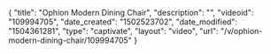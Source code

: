 {
    "title": "Ophion Modern Dining Chair",
    "description": "",
    "videoid": "109994705",
    "date_created": "1502523702",
    "date_modified": "1504361281",
    "type": "captivate",
    "layout": "video",
    "url": "\/v\/ophion-modern-dining-chair\/109994705"
}